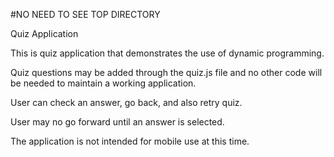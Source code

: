 #NO NEED TO SEE TOP DIRECTORY

Quiz Application

This is quiz application that demonstrates the use of dynamic programming.

Quiz questions may be added through the quiz.js file and no other code will be needed to maintain a working application.

User can check an answer, go back, and also retry quiz.

User may no go forward until an answer is selected.

The application is not intended for mobile use at this time.
